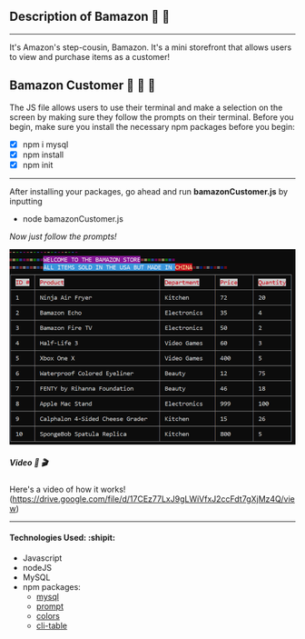 ## Description of Bamazon :eyes: :information_desk_person:
***

It's Amazon's step-cousin, Bamazon. It's a mini storefront that allows users to view and purchase items as a customer!

## Bamazon Customer :purse: :purse: :purse:

The JS file allows users to use their terminal and make a selection on the screen by making sure they follow the prompts on their terminal. Before you begin, make sure you install the necessary npm packages before you begin:
- [x] npm i mysql
- [x] npm install
- [x] npm init
***
After installing your packages, go ahead and run **bamazonCustomer.js** by inputting
* node bamazonCustomer.js

_Now just follow the prompts!_

![Table](https://github.com/diesol49/bamazon/blob/master/images/customer_table.png)

##### Video :vhs: :clapper:
Here's a video of how it works!
(https://drive.google.com/file/d/17CEz77LxJ9gLWiVfxJ2ccFdt7gXjMz4Q/view)
***
#### Technologies Used: :shipit:
* Javascript
* nodeJS
* MySQL
* npm packages:
	- [mysql](https://github.com/felixge/node-mysql)
	- [prompt](https://github.com/flatiron/prompt)
	- [colors](https://github.com/Marak/colors.js)
	- [cli-table](https://github.com/Automattic/cli-table)


